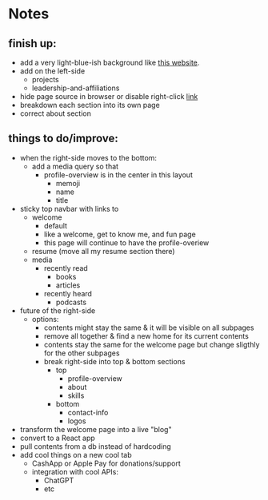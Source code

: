 # Notes

## finish up:
- add a very light-blue-ish background like [this website](https://resume.framer.website/?via=onepagelove).
- add on the left-side
    - projects
    - leadership-and-affiliations
- hide page source in browser or disable right-click [link](https://stackoverflow.com/questions/25228476/how-to-hide-the-source-code-of-a-html-page)
- breakdown each section into its own page
- correct about section

## things to do/improve:
- when the right-side moves to the bottom:
    - add a media query so that
        - profile-overview is in the center in this layout
            - memoji
            - name
            - title
- sticky top navbar with links to
    - welcome
        - default
        - like a welcome, get to know me, and fun page
        - this page will continue to have the profile-overiew
    - resume (move all my resume section there)
    - media
        - recently read
            - books
            - articles
        - recently heard
            - podcasts
- future of the right-side
    - options:
        - contents might stay the same & it will be visible on all subpages
        - remove all together & find a new home for its current contents
        - contents stay the same for the welcome page but change sligthly for the other subpages
        - break right-side into top & bottom sections
            - top
                - profile-overview
                - about
                - skills
            - bottom
                - contact-info
                - logos
- transform the welcome page into a live "blog"
- convert to a React app
- pull contents from a db instead of hardcoding
- add cool things on a new cool tab
    - CashApp or Apple Pay for donations/support
    - integration with cool APIs:
        - ChatGPT
        - etc